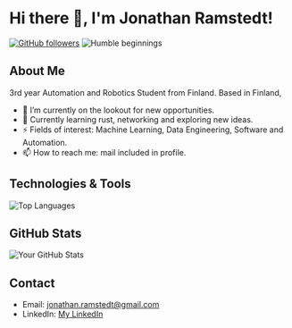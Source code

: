 <!--
**Jathn/Jathn** is a ✨ _special_ ✨ repository because its `README.md` (this file) appears on your GitHub profile.

Here are some ideas to get you started:

- 🔭 I’m currently working on ...
- 🌱 I’m currently learning ...
- 👯 I’m looking to collaborate on ...
- 🤔 I’m looking for help with ...
- 💬 Ask me about ...
- 📫 How to reach me: ...
- 😄 Pronouns: ...
- ⚡ Fun fact: ...
-->

# Hi there 👋, I'm  Jonathan Ramstedt!

[![GitHub followers](https://img.shields.io/github/followers/Jathn?style=social)](https://github.com/Jathn) ![Humble beginnings](https://img.shields.io/badge/Status-Humble%20Beginnings-brightgreen)

## About Me

3rd year Automation and Robotics Student from Finland. Based in Finland,

- 🔭 I’m currently on the lookout for new opportunities.
- 🌱 Currently learning rust, networking and exploring new ideas.
- ⚡ Fields of interest: Machine Learning, Data Engineering, Software and Automation.
- 📫 How to reach me: mail included in profile.

## Technologies & Tools

![Top Languages](https://github-readme-stats.vercel.app/api/top-langs/?username=Jathn&layout=compact)
  
## GitHub Stats
![Your GitHub Stats](https://github-readme-stats.vercel.app/api?username=Jathn&show_icons=true)

## Contact

- Email: jonathan.ramstedt@gmail.com
- LinkedIn: [My LinkedIn](https://www.linkedin.com/in/yourlinkedin/)
